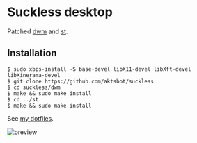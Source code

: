 # Suckless desktop

Patched [dwm](https://dwm.suckless.org/) and [st](https://st.suckless.org/).

## Installation

```
$ sudo xbps-install -S base-devel libX11-devel libXft-devel libXinerama-devel
$ git clone https://github.com/aktsbot/suckless
$ cd suckless/dwm
$ make && sudo make install
$ cd ../st
$ make && sudo make install
```

See [my dotfiles](https://github.com/aktsbot/dotfiles/).

![preview](https://www.aktsbot.in/pub/scrots/dwm_suckless_02.png)

